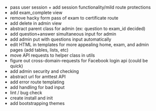 - pass user session + add session functionality/mild route protections
- add exam_complete view
- remove hacky form pass of exam to certificate route
- add delete in admin view
- abstract parent class for admin (ex: question to exam_id decided)
- add question+answer simultaneous input for admin
- add admin put with questions input automatically
- edit HTML in templates for more appealing home, exam, and admin pages
  (add tables, lists, etc)
- move API requests to helper class in utils
- figure out cross-domain-requests for Facebook login api (could be quick)
- add admin security and checking
- abstract url for amttest API
- add error route templating
- add handling for bad input
- lint / bug check
- create install and init
- add bootstrapping themes
